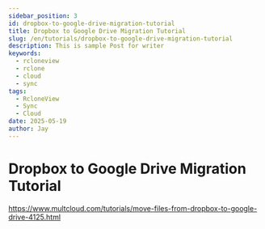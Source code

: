 ```yaml
---
sidebar_position: 3
id: dropbox-to-google-drive-migration-tutorial
title: Dropbox to Google Drive Migration Tutorial
slug: /en/tutorials/dropbox-to-google-drive-migration-tutorial
description: This is sample Post for writer
keywords:
  - rcloneview
  - rclone
  - cloud
  - sync
tags:
  - RcloneView
  - Sync
  - Cloud
date: 2025-05-19
author: Jay
---
```

# Dropbox to Google Drive Migration Tutorial


https://www.multcloud.com/tutorials/move-files-from-dropbox-to-google-drive-4125.html




